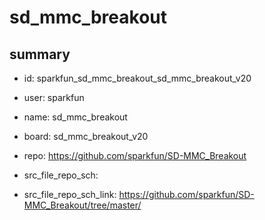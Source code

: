 # sd_mmc_breakout
 
## summary 
* id: sparkfun_sd_mmc_breakout_sd_mmc_breakout_v20
* user: sparkfun
* name: sd_mmc_breakout
* board: sd_mmc_breakout_v20
* repo: https://github.com/sparkfun/SD-MMC_Breakout



* src_file_repo_sch: 
* src_file_repo_sch_link: https://github.com/sparkfun/SD-MMC_Breakout/tree/master/




